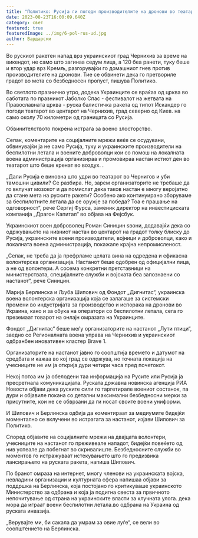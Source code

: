 ```yaml
---
title: "Политико: Русија ги погоди производителите на дронови во театарот Чернихив"
date: 2023-08-23T16:00:09.640Z
category: свет
featured: true
featuredImage: ../img/6-pol-rus-ud.jpg
author: Вардарски
---
```

Во рускиот ракетен напад врз украинскиот град Чернихив за време на викендот, не само што загинаа седум лица, а 120 беа ранети, туку беше и втор удар врз Кремљ, разгорувајќи го домашниот гнев против производителите на дронови. Тие се обвинети дека го претвориле градот во мета со безбедносен пропуст, пишува Политико.

Во светлото празнично утро, додека Украинците се враќаа од црква во саботата по празникот Јаболко Спас - фестивалот на жетвата на Православната црква - руска балистичка ракета од типот Искандер го погоди театарот во центарот на Чернихив, град северно од Киев. на само околу 70 километри од границата со Русија.

Обвинителството покрена истрага за воено злосторство.

Сепак, коментарите на социјалните мрежи веќе се осудувани, обвинувајќи ја не само Русија, туку и украинските производители на беспилотни летала и воените доброволци кои со помош на локалната воена администрација организираа и промовираа настан истиот ден во театарот што беше кренат во воздух. .

„Дали Русија е виновна што удри во театарот во Чернигов и уби тамошни цивили? Се разбира. Но, зарем организаторите не требаше да го вклучат мозокот и да помислат дека таков настан е многу веројатно да стане мета на руските ракети? Особено ако континуирано зборуваме за беспилотните летала да се оружје за победа? Тоа е прашање на одговорност“, рече Сергиј Фурса, заменик директор на инвестициската компанија „Драгон Капитал“ во објава на Фејсбук.

Украинскиот воен доброволец Роман Синицин ѕвони, додавајќи дека со одржувањето на нивниот настан во центарот на градот толку блиску до Русија, украинските воени производители, војници и доброволци, како и локалната воена администрација, покажале крајна непромисленост.

„Сепак, не треба да ја префрламе целата вина на одредена и ефикасна волонтерска организација. Настанот беше одобрен од официјални лица, а не од волонтери. А сосема конкретни претставници на министерствата, специјалните служби и војската беа запознаени со настанот“, рече Синицин.

Марија Берлинска и Љуба Шипович од Фондот „Дигнитас“, украинска воена волонтерска организација која се залагаше за системски промени во индустријата за производство и испорака на дронови во Украина, како и за обука на оператори со беспилотни летала, сега го преземаат товарот на онлајн омразата на Украинците.

Фондот „Дигнитас“ беше меѓу организаторите на настанот „Лути птици“, заедно со Регионалната воена управа на Чернихив и украинскиот одбранбен иновативен кластер Brave 1.

Организаторите на настанот јавно го соопштија времето и датумот на средбата и кажаа во кој град се одржува, но точната локација на учесниците не им ја открија дури четири часа пред почетокот.

Некој потоа им ја обелодени таа информација на Русите или Русија ја пресретнала комуникацијата. Руската државна новинска агенција РИА Новости објави дека руските сили го таргетирале воениот состанок, па дури и објавиле покана со детални максимални безбедносни мерки за присутните, кои не се обврзани да ги носат своите воени униформи.

И Шипович и Берлинска одбија да коментираат за медиумите бидејќи моментално се вклучени во истрагата за настанот, изјави Шипович за Политико.

Според објавите на социјалните мрежи на двајцата волонтери, учесниците на настанот го преживеале нападот, бидејќи повеќето од нив успеале да побегнат во скривалиште. Безбедносните служби во моментов го истражуваат истекувањето што го предизвика лансирањето на руската ракета, напиша Шипович.

По бранот омраза на интернет, многу членови на украинската војска, невладини организации и културната сфера напишаа објави за поддршка на Берлинска, која постојано го критикуваше украинското Министерство за одбрана и која ја подигна свеста за првичното непочитување од страна на украинските власти за клучната улога. дека мора да играат воени беспилотни летала.во одбрана на Украина од руската инвазија.

„Верувајте ми, би сакала да умрам за овие луѓе“, се вели во соопштението на Берлинска.